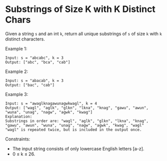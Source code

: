 # Substrings of Size K with K Distinct Chars

Given a string `s` and an int `k`, return all unique substrings of `s` of size `k` with `k` distinct characters.

Example 1:
```
Input: s = "abcabc", k = 3
Output: ["abc", "bca", "cab"]
```

Example 2:
```
Input: s = "abacab", k = 3
Output: ["bac", "cab"]
```

Example 3:
```
Input: s = "awaglknagawunagwkwagl", k = 4
Output: ["wagl", "aglk", "glkn", "lkna", "knag", "gawu", "awun", "wuna", "unag", "nagw", "agwk", "kwag"]
Explanation: 
Substrings in order are: "wagl", "aglk", "glkn", "lkna", "knag", "gawu", "awun", "wuna", "unag", "nagw", "agwk", "kwag", "wagl" 
"wagl" is repeated twice, but is included in the output once.
```

Constraints:
 - The input string consists of only lowercase English letters [a-z].
 - 0 ≤ k ≤ 26.